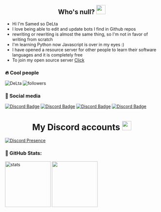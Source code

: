 <h2 align="center">Who's null? <img src="https://raw.githubusercontent.com/iampavangandhi/iampavangandhi/master/gifs/Hi.gif" width="30px"> </h2>

- Hi I'm Samed so DeLta 
- I love being able to edit and update bots I find in Github repos 
- rewriting or rewriting is almost the same thing, so I'm not in favor of writing from scratch 
- I'm learning Python now Javascript is over in my eyes :) 
- I have opened a resource server for other people to learn their software languages and it is completely free 
- To join my open source server [Click](https://discord.gg/1834)

<h3>🔥 Cool people </h3>
<img src="https://komarev.com/ghpvc/?username=DeLta&label=Ziyaretçi%20Sayısı&color=552b75" alt="DeLta" />
<img alt="followers" title="Github'dan Takip Et" src="https://img.shields.io/github/followers/s3medreala?color=236ad3&labelColor=1155ba&style=for-the-badge&logo=github&label=follower"/></a>
<h3>🌟 Social media </h3>

[![Discord Badge](https://img.shields.io/badge/Discord%20-7289DA.svg?&amp;style=for-the-badge&amp;logo=discord&amp;logoColor=white)](https://discord.gg/1834)
[![Discord Badge](https://img.shields.io/badge/YouTube-ff0000.svg?&amp;style=for-the-badge&amp;logo=youtube&amp;logoColor=white)](https://www.youtube.com/channel/UCI6RJfi39POZ6U3dggXuynQ)
[![Discord Badge](https://img.shields.io/badge/Github%20-171515.svg?&amp;style=for-the-badge&amp;logo=github&amp;logoColor=white)](https://github.com/s3medreal)
[![Discord Badge](https://img.shields.io/badge/İnstagram%20-171515.svg?&amp;style=for-the-badge&amp;logo=instagram&amp;logoColor=white)](https://www.instagram.com/s3medofficial/)

<h1 align="center"> My Discord accounts <img src="https://raw.githubusercontent.com/iampavangandhi/iampavangandhi/master/gifs/Hi.gif" width="30px"> </h1>

[![Discord Presence](https://lanyard-profile-readme.vercel.app/api/561797922442838027?hideDiscrim=true)](https://discord.com/users/561797922442838027)

<h3 align="left">🍒 GitHub Stats:</h3>
<p align="left">
   <img src="https://github-readme-stats.vercel.app/api?username=s3medreal&count_private=true&show_icons=true&theme=midnight-purple&hide_border=true" width="%150" height="150px" alt="stats" />
   <img src="https://github-readme-stats.vercel.app/api/top-langs/?username=s3medreal&layout=compact&show_icons=true&theme=midnight-purple&hide_border=true"width="%100" height="150px" />


  

